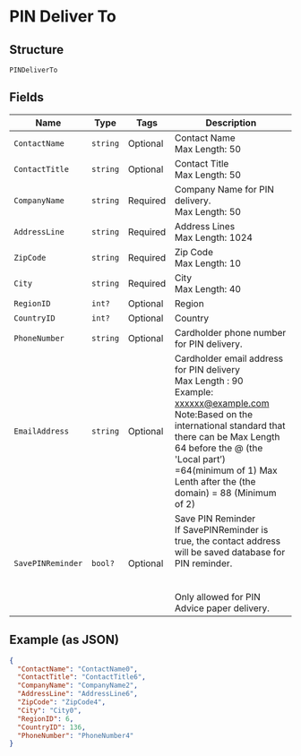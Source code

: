 
# PIN Deliver To

## Structure

`PINDeliverTo`

## Fields

| Name | Type | Tags | Description |
|  --- | --- | --- | --- |
| `ContactName` | `string` | Optional | Contact Name<br>Max Length: 50 |
| `ContactTitle` | `string` | Optional | Contact Title<br>Max Length: 50 |
| `CompanyName` | `string` | Required | Company Name for PIN delivery.<br>Max Length: 50 |
| `AddressLine` | `string` | Required | Address Lines<br>Max Length: 1024 |
| `ZipCode` | `string` | Required | Zip Code<br>Max Length: 10 |
| `City` | `string` | Required | City<br>Max Length: 40 |
| `RegionID` | `int?` | Optional | Region |
| `CountryID` | `int?` | Optional | Country |
| `PhoneNumber` | `string` | Optional | Cardholder phone number for PIN delivery. |
| `EmailAddress` | `string` | Optional | Cardholder email address for PIN delivery<br>Max Length : 90<br>Example: xxxxxx@example.com <br/>Note:Based on the international standard that there can be Max Length 64 before the @ (the 'Local part’) =64(minimum of 1) Max Lenth after the (the domain) = 88 (Minimum of 2) |
| `SavePINReminder` | `bool?` | Optional | Save PIN Reminder<br>If SavePINReminder is true, the contact address will be saved database for PIN reminder.<br><br><br/>Only allowed for PIN Advice paper delivery. |

## Example (as JSON)

```json
{
  "ContactName": "ContactName0",
  "ContactTitle": "ContactTitle6",
  "CompanyName": "CompanyName2",
  "AddressLine": "AddressLine6",
  "ZipCode": "ZipCode4",
  "City": "City0",
  "RegionID": 6,
  "CountryID": 136,
  "PhoneNumber": "PhoneNumber4"
}
```

